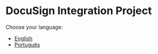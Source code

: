 # DocuSign Integration Project

Choose your language:  
- [English](README_en.md)  
- [Português](README_pt.md)
